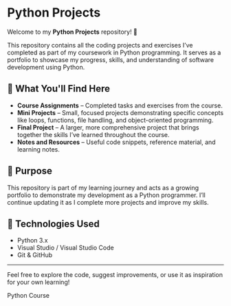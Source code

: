 # Python Projects

Welcome to my **Python Projects** repository! 🐍

This repository contains all the coding projects and exercises I’ve completed as part of my coursework in Python programming. It serves as a portfolio to showcase my progress, skills, and understanding of software development using Python.

## 📂 What You'll Find Here

- **Course Assignments** – Completed tasks and exercises from the course.
- **Mini Projects** – Small, focused projects demonstrating specific concepts like loops, functions, file handling, and object-oriented programming.
- **Final Project** – A larger, more comprehensive project that brings together the skills I’ve learned throughout the course.
- **Notes and Resources** – Useful code snippets, reference material, and learning notes.

## 🚀 Purpose

This repository is part of my learning journey and acts as a growing portfolio to demonstrate my development as a Python programmer. I’ll continue updating it as I complete more projects and improve my skills.

## 🔧 Technologies Used

- Python 3.x
- Visual Studio / Visual Studio Code
- Git & GitHub

---

Feel free to explore the code, suggest improvements, or use it as inspiration for your own learning!


Python Course

